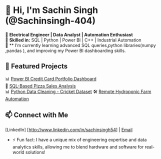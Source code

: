 # 👋 Hi, I'm Sachin Singh (@Sachinsingh-404)
🔹 **Electrical Engineer | Data Analyst | Automation Enthusiast**  
🔹 **Skilled in:** SQL | Python | Power BI | C++ | Industrial Automation  
🔹 ** I’m currently learning advanced SQL queries,python libraries(numpy ,pandas ), and improving my Power BI dashboarding skills.

## 🔗 Featured Projects
📊 [Power BI Credit Card Portfolio Dashboard](https://github.com/Sachinsingh-404/credit-card-dashboard)  
📌 [SQL-Based Pizza Sales Analysis](https://github.com/Sachinsingh-404/sql-pizza-analysis)  
📊 [Python Data Cleaning - Cricket Dataset]([https://github.com/Sachinsingh-404/cricket-data-cleaning](https://github.com/Sachinsingh-404/Data-Cleaning-With-Pandas.git))  
🛠 [Remote Hydroponic Farm Automation](https://github.com/Sachinsingh-404/hydroponic-automation)  

## 📫 Connect with Me  
[LinkedIn] [http://www.linkedin.com/in/sachinsingh54] | [Email](mailto:sachinsingh.rnd@gmail.com)  

- ⚡ Fun fact:  I have a unique mix of engineering expertise and data analytics skills, allowing me to blend hardware and software for real-world solutions!

<!---
Sachinsingh-404/Sachinsingh-404 is a ✨ special ✨ repository because its `README.md` (this file) appears on your GitHub profile.
You can click the Preview link to take a look at your changes.
--->
